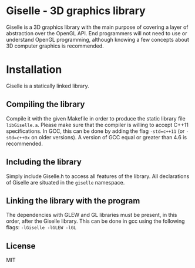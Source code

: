 # Giselle - 3D graphics library

Giselle is a 3D graphics library with the main purpose of covering a layer of abstraction over the OpenGL API. End programmers will not need to use or understand OpenGL programming, although knowing a few concepts about 3D computer graphics is recommended.

# Installation

Giselle is a statically linked library.

## Compiling the library

Compile it with the given Makefile in order to produce the static library file `libGiselle.a`. Please make sure that the compiler is willing to accept C++11 specifications. In GCC, this can be done by adding the flag `-std=c++11` (or `-std=c++0x` on older versions).
A version of GCC equal or greater than 4.6 is recommended.

## Including the library

Simply include Giselle.h to access all features of the library. All declarations of Giselle are situated in the `giselle` namespace.

## Linking the library with the program

The dependencies with GLEW and GL libraries must be present, in this order, after the Giselle library. This can be done in gcc using the following flags:
`-lGiselle -lGLEW -lGL`

## License

MIT
